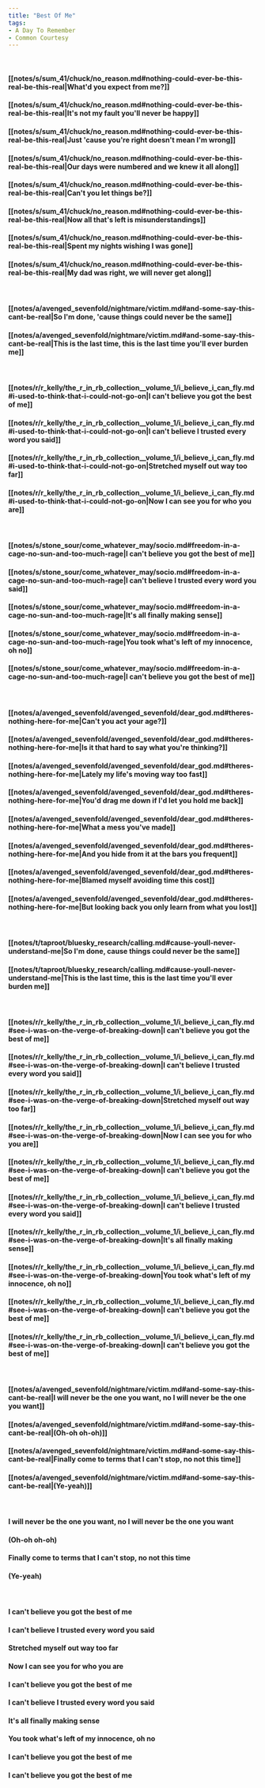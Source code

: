 ```yaml
---
title: "Best Of Me"
tags:
- A Day To Remember
- Common Courtesy
---
```

&nbsp;
#### [[notes/s/sum_41/chuck/no_reason.md#nothing-could-ever-be-this-real-be-this-real|What'd you expect from me?]]
#### [[notes/s/sum_41/chuck/no_reason.md#nothing-could-ever-be-this-real-be-this-real|It's not my fault you'll never be happy]]
#### [[notes/s/sum_41/chuck/no_reason.md#nothing-could-ever-be-this-real-be-this-real|Just 'cause you're right doesn't mean I'm wrong]]
#### [[notes/s/sum_41/chuck/no_reason.md#nothing-could-ever-be-this-real-be-this-real|Our days were numbered and we knew it all along]]
#### [[notes/s/sum_41/chuck/no_reason.md#nothing-could-ever-be-this-real-be-this-real|Can't you let things be?]]
#### [[notes/s/sum_41/chuck/no_reason.md#nothing-could-ever-be-this-real-be-this-real|Now all that's left is misunderstandings]]
#### [[notes/s/sum_41/chuck/no_reason.md#nothing-could-ever-be-this-real-be-this-real|Spent my nights wishing I was gone]]
#### [[notes/s/sum_41/chuck/no_reason.md#nothing-could-ever-be-this-real-be-this-real|My dad was right, we will never get along]]
&nbsp;
#### [[notes/a/avenged_sevenfold/nightmare/victim.md#and-some-say-this-cant-be-real|So I'm done, 'cause things could never be the same]]
#### [[notes/a/avenged_sevenfold/nightmare/victim.md#and-some-say-this-cant-be-real|This is the last time, this is the last time you'll ever burden me]]
&nbsp;
#### [[notes/r/r_kelly/the_r_in_rb_collection__volume_1/i_believe_i_can_fly.md#i-used-to-think-that-i-could-not-go-on|I can't believe you got the best of me]]
#### [[notes/r/r_kelly/the_r_in_rb_collection__volume_1/i_believe_i_can_fly.md#i-used-to-think-that-i-could-not-go-on|I can't believe I trusted every word you said]]
#### [[notes/r/r_kelly/the_r_in_rb_collection__volume_1/i_believe_i_can_fly.md#i-used-to-think-that-i-could-not-go-on|Stretched myself out way too far]]
#### [[notes/r/r_kelly/the_r_in_rb_collection__volume_1/i_believe_i_can_fly.md#i-used-to-think-that-i-could-not-go-on|Now I can see you for who you are]]
&nbsp;
#### [[notes/s/stone_sour/come_whatever_may/socio.md#freedom-in-a-cage-no-sun-and-too-much-rage|I can't believe you got the best of me]]
#### [[notes/s/stone_sour/come_whatever_may/socio.md#freedom-in-a-cage-no-sun-and-too-much-rage|I can't believe I trusted every word you said]]
#### [[notes/s/stone_sour/come_whatever_may/socio.md#freedom-in-a-cage-no-sun-and-too-much-rage|It's all finally making sense]]
#### [[notes/s/stone_sour/come_whatever_may/socio.md#freedom-in-a-cage-no-sun-and-too-much-rage|You took what's left of my innocence, oh no]]
#### [[notes/s/stone_sour/come_whatever_may/socio.md#freedom-in-a-cage-no-sun-and-too-much-rage|I can't believe you got the best of me]]
&nbsp;
#### [[notes/a/avenged_sevenfold/avenged_sevenfold/dear_god.md#theres-nothing-here-for-me|Can't you act your age?]]
#### [[notes/a/avenged_sevenfold/avenged_sevenfold/dear_god.md#theres-nothing-here-for-me|Is it that hard to say what you're thinking?]]
#### [[notes/a/avenged_sevenfold/avenged_sevenfold/dear_god.md#theres-nothing-here-for-me|Lately my life's moving way too fast]]
#### [[notes/a/avenged_sevenfold/avenged_sevenfold/dear_god.md#theres-nothing-here-for-me|You'd drag me down if I'd let you hold me back]]
#### [[notes/a/avenged_sevenfold/avenged_sevenfold/dear_god.md#theres-nothing-here-for-me|What a mess you've made]]
#### [[notes/a/avenged_sevenfold/avenged_sevenfold/dear_god.md#theres-nothing-here-for-me|And you hide from it at the bars you frequent]]
#### [[notes/a/avenged_sevenfold/avenged_sevenfold/dear_god.md#theres-nothing-here-for-me|Blamed myself avoiding time this cost]]
#### [[notes/a/avenged_sevenfold/avenged_sevenfold/dear_god.md#theres-nothing-here-for-me|But looking back you only learn from what you lost]]
&nbsp;
#### [[notes/t/taproot/bluesky_research/calling.md#cause-youll-never-understand-me|So I'm done, cause things could never be the same]]
#### [[notes/t/taproot/bluesky_research/calling.md#cause-youll-never-understand-me|This is the last time, this is the last time you'll ever burden me]]
&nbsp;
#### [[notes/r/r_kelly/the_r_in_rb_collection__volume_1/i_believe_i_can_fly.md#see-i-was-on-the-verge-of-breaking-down|I can't believe you got the best of me]]
#### [[notes/r/r_kelly/the_r_in_rb_collection__volume_1/i_believe_i_can_fly.md#see-i-was-on-the-verge-of-breaking-down|I can't believe I trusted every word you said]]
#### [[notes/r/r_kelly/the_r_in_rb_collection__volume_1/i_believe_i_can_fly.md#see-i-was-on-the-verge-of-breaking-down|Stretched myself out way too far]]
#### [[notes/r/r_kelly/the_r_in_rb_collection__volume_1/i_believe_i_can_fly.md#see-i-was-on-the-verge-of-breaking-down|Now I can see you for who you are]]
#### [[notes/r/r_kelly/the_r_in_rb_collection__volume_1/i_believe_i_can_fly.md#see-i-was-on-the-verge-of-breaking-down|I can't believe you got the best of me]]
#### [[notes/r/r_kelly/the_r_in_rb_collection__volume_1/i_believe_i_can_fly.md#see-i-was-on-the-verge-of-breaking-down|I can't believe I trusted every word you said]]
#### [[notes/r/r_kelly/the_r_in_rb_collection__volume_1/i_believe_i_can_fly.md#see-i-was-on-the-verge-of-breaking-down|It's all finally making sense]]
#### [[notes/r/r_kelly/the_r_in_rb_collection__volume_1/i_believe_i_can_fly.md#see-i-was-on-the-verge-of-breaking-down|You took what's left of my innocence, oh no]]
#### [[notes/r/r_kelly/the_r_in_rb_collection__volume_1/i_believe_i_can_fly.md#see-i-was-on-the-verge-of-breaking-down|I can't believe you got the best of me]]
#### [[notes/r/r_kelly/the_r_in_rb_collection__volume_1/i_believe_i_can_fly.md#see-i-was-on-the-verge-of-breaking-down|I can't believe you got the best of me]]
&nbsp;
#### [[notes/a/avenged_sevenfold/nightmare/victim.md#and-some-say-this-cant-be-real|I will never be the one you want, no I will never be the one you want]]
#### [[notes/a/avenged_sevenfold/nightmare/victim.md#and-some-say-this-cant-be-real|(Oh-oh oh-oh)]]
#### [[notes/a/avenged_sevenfold/nightmare/victim.md#and-some-say-this-cant-be-real|Finally come to terms that I can't stop, no not this time]]
#### [[notes/a/avenged_sevenfold/nightmare/victim.md#and-some-say-this-cant-be-real|(Ye-yeah)]]
&nbsp;
#### I will never be the one you want, no I will never be the one you want
#### (Oh-oh oh-oh)
#### Finally come to terms that I can't stop, no not this time
#### (Ye-yeah)
&nbsp;
#### I can't believe you got the best of me
#### I can't believe I trusted every word you said
#### Stretched myself out way too far
#### Now I can see you for who you are
#### I can't believe you got the best of me
#### I can't believe I trusted every word you said
#### It's all finally making sense
#### You took what's left of my innocence, oh no
#### I can't believe you got the best of me
#### I can't believe you got the best of me
